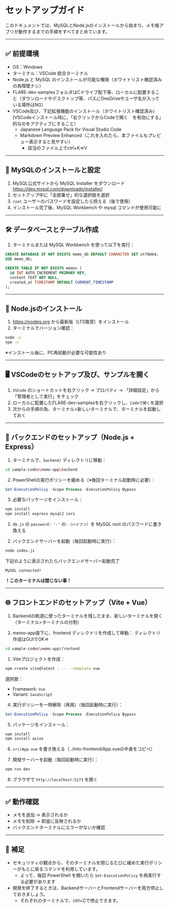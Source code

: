 # セットアップガイド
このドキュメントでは、MySQLとNode.jsのインストールから始まり、メモ帳アプリが動作するまでの手順をすべてまとめています。

---

## ✅ 前提環境

- OS：Windows
- ターミナル：VSCode 統合ターミナル
- Node.js と MySQL のインストールが可能な権限（ホワイトリスト確認済みの為障壁ナシ）
- FLARE-dev-samplesフォルダはCドライブ配下等、ローカルに配置すること（ダウンロードやデスクトップ等、パスにOneDriveやユーザ名が入っている場所はNG）
- VSCode及び、下記拡張機能のインストール（ホワイトリスト確認済み）(VSCodeインストール時に、「右クリックからCodeで開く　を有効にする」的なのをアクティブにすること）
   - Japanese Language Pack for Visual Studio Code
   - Markdown Preview Enhanced（これを入れたら、本ファイルもプレビュー表示すると見やすい）
     - 該当のファイル上でctrl+K⇒V
---

## 🐬 MySQLのインストールと設定

1. MySQL公式サイトから MySQL Installer をダウンロード  
   https://dev.mysql.com/downloads/installer/
2. セットアップ中に「全部乗せ」的な選択肢を選択
3. `root` ユーザーのパスワードを設定したら控える（後で使用）
4. インストール完了後、MySQL Workbench や mysql コマンドが使用可能に

---

## 🛠 データベースとテーブル作成

1. ターミナルまたは MySQL Workbench を使って以下を実行：
```sql
CREATE DATABASE IF NOT EXISTS memo_db DEFAULT CHARACTER SET utf8mb4;
USE memo_db;

CREATE TABLE IF NOT EXISTS memos (
  id INT AUTO_INCREMENT PRIMARY KEY,
  content TEXT NOT NULL,
  created_at TIMESTAMP DEFAULT CURRENT_TIMESTAMP
);
```

---

## 📝 Node.jsのインストール
1. https://nodejs.org から最新版（LTS推奨）をインストール
2. ターミナルでバージョン確認：
```bash
node -v
npm -v
```
※インストール後に、PC再起動が必要な可能性あり

---

## 🖥 VSCodeのセットアップ及び、サンプルを開く

1. `VSCode` のショートカットを右クリック → プロパティ → 「詳細設定」から「管理者として実行」をチェック
2. ローカルに配置したFLARE-dev-samplesを右クリックし、`Codeで開く`を選択
3. 次からの手順の為、ターミナル>新しいターミナルで、ターミナルを起動しておく

---

## 🚀 バックエンドのセットアップ（Node.js + Express）

1. ターミナルで、`backend/` ディレクトリに移動：

```bash
cd sample-codes\memo-app\backend
```

2. PowerShellの実行ポリシーを緩める（※毎回ターミナル起動時に必要）：

```powershell
Set-ExecutionPolicy -Scope Process -ExecutionPolicy Bypass
```

3. 必要なパッケージをインストール：

```bash
npm install
npm install express mysql2 cors
```

1. `db.js` の `password: '-'` の`-（ハイフン）`を MySQL root のパスワードに書き換える

2. バックエンドサーバーを起動（毎回起動時に実行）：

```bash
node index.js
```
下記のように表示されたらバックエンドサーバー起動完了
```bach
MySQL connected!
```
**！このターミナルは閉じない事！**

---

## 🌐 フロントエンドのセットアップ（Vite + Vue）

1. Backendの軌道に使ったターミナルを残したまま、新しいターミナルを開く（ターミナル>ターミナルの分割）

2. memo-app直下に、frontend ディレクトリを作成して移動：
ディレクトリ作成はGUIでOK⇒
```bash
cd sample-codes\memo-app\frontend
```

1. Viteプロジェクトを作成：

```bash
npm create vite@latest . -- --template vue
```

選択肢：
- Framework: `Vue`
- Variant: `JavaScript`

4. 実行ポリシーを一時解除（再掲）（毎回起動時に実行）：

```powershell
Set-ExecutionPolicy -Scope Process -ExecutionPolicy Bypass
```

5. パッケージをインストール：

```bash
npm install
npm install axios
```

6. `src/App.vue` を書き換える（../into-frontend/App.vueの中身をコピペ）

7. 開発サーバーを起動（毎回起動時に実行）：

```bash
npm run dev
```

8. ブラウザで `http://localhost:5173` を開く

---

## ✅ 動作確認

- メモを追加 → 表示されるか
- メモを削除 → 即座に反映されるか
- バックエンドターミナルにエラーがないか確認

---

## 📌 補足
- セキュリティの観点から、そのターミナルを閉じるたびに緩めた実行ポリシーがもとに戻るコマンドを利用しています。
  - よって、毎回 PowerShell を開いたら `Set-ExecutionPolicy` を再実行する必要があります
- 開発を終了するときは、BackendサーバーとFrontendサーバーを両方停止しておきましょう。
  - それぞれのターミナルで、ctrl+Cで停止できます。
